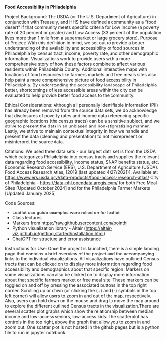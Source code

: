 <b> Food Accessibility in Philadelphia </b>

Project Background: The USDA (or The U.S. Department of Agriculture) in conjunction with Treasury, and HHS have defined a community as a “food desert” if that community meets specific criteria for Low Income (a poverty rate of 20 percent or greater) and Low Access (33 percent of the population lives more than 1 mile from a supermarket or large grocery store).
Purpose of Project: With this definition in mind, we set out to provide a better understanding of the availability and accessibility of food sources in Philadelphia by census tract, income, poverty rate, and other demographic information. Visualizations work to provide users with a more comprehensive story of how these factors combine to affect various residents within Philadelphia County. Additional interactive maps with locations of food resources like farmers markets and free meals sites also help paint a more comprehensive picture of food accessibility in Philadelphia. By understanding the accessibility landscape of Philadelphia better, shortcomings of less accessible areas within the city can be evaluated to help provide better food access to the community.

Ethical Considerations: Although all personally identifiable information (PII) has already been removed from the source data sets, we do acknowledge that disclosures of poverty rates and income data referencing specific geographic locations (the census tracts) can be a sensitive subject, and we strive to present the data in an unbiased and non-stigmatizing manner. Lastly, we strive to maintain contextual integrity in how we handle and present the data (cleaning and presentation) to not misrepresent or misinterpret the source data.

Citations: 
We used three data sets - our largest data set is from the USDA which categorizes Philadelphia into census tracts and supplies the relevant data regarding food accessibility, income status, SNAP benefits status, etc.
Economic Research Service (ERS), U.S. Department of Agriculture (USDA). Food Access Research Atlas,  [2019 (last updated 4/27/2021)]. Available at: https://www.ers.usda.gov/data-products/food-access-research-atlas/
City of Philadelphia - https://data-phl.opendata.arcgis.com/ for both Free Meal Sites [Updated October 2024] and for the Philadelphia Farmer Markets [Updated January 2025]

Code Sources:
- Leaflet use guide examples were relied on for leaflet
- Class lectures 
- Markers from https://raw.githubusercontent.com/pointhi
- Python visualization library - Altair (https://altair-viz.github.io/getting_started/installation.html)
- ChatGPT for structure and error assistance 

Instructions for Use: Once the project is launched, there is a simple landing page that contains a brief overview of the project and the accompanying links to the individual visualizations. All visualizations have outlined Census tracts that can be clicked on to display more information regarding food accessibility and demographics about that specific region. Markers on some visualizations can also be clicked on to display more information about that specific farmers market or free meal site. These markers can be toggled on and off by pressing the associated buttons in the top right corner. Scrolling up or down (or clicking the (+) and (-) symbols in the top left corner) will allow users to zoom in and out of the map, respectively. Also, users can hold down on the mouse and drag to move the map around to explore the different outlined Census tracts in the visualization.There are several scatter plot graphs which show the relationship between median income and low-access seniors, low-access kids. The scatterplot has controls in the top right, above the graph that allow you to zoom in and zoom out. One scatter plot is not hosted in the github pages but is a python file to run in jupyter notebook. 
